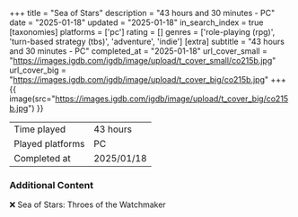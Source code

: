 +++
title = "Sea of Stars"
description = "43 hours and 30 minutes - PC"
date = "2025-01-18"
updated = "2025-01-18"
in_search_index = true
[taxonomies]
platforms = ['pc']
rating = []
genres = ['role-playing (rpg)', 'turn-based strategy (tbs)', 'adventure', 'indie']
[extra]
subtitle = "43 hours and 30 minutes - PC"
completed_at = "2025-01-18"
url_cover_small = "https://images.igdb.com/igdb/image/upload/t_cover_small/co215b.jpg"
url_cover_big = "https://images.igdb.com/igdb/image/upload/t_cover_big/co215b.jpg"
+++
{{ image(src="https://images.igdb.com/igdb/image/upload/t_cover_big/co215b.jpg") }}

|              |            |
| ------------ | ---------- |
| Time played  | 43 hours |
| Played platforms    | PC |
| Completed at | 2025/01/18 |



### Additional Content


❌ Sea of Stars: Throes of the Watchmaker

